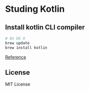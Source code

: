 # Studing Kotlin

## Install kotlin CLI compiler

``` bash
# On OS X
brew update
brew install kotlin

```
[Reference](https://kotlinlang.org/docs/command-line.html#homebrew)

## License
MIT License